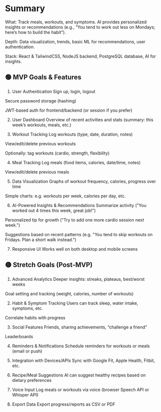 # Summary

What: Track meals, workouts, and symptoms. AI provides personalized insights or recommendations (e.g., “You tend to work out less on Mondays; here’s how to build the habit”).

Depth: Data visualization, trends, basic ML for recommendations, user authentication.

Stack: React & TailwindCSS, NodeJS backend, PostgreSQL database, AI for insights.

## 🟢 MVP Goals & Features
1. User Authentication
Sign up, login, logout

Secure password storage (hashing)

JWT-based auth for frontend/backend (or session if you prefer)

2. User Dashboard
Overview of recent activities and stats (summary: this week’s workouts, meals, etc.)

3. Workout Tracking
Log workouts (type, date, duration, notes)

View/edit/delete previous workouts

Optionally: tag workouts (cardio, strength, flexibility)

4. Meal Tracking
Log meals (food items, calories, date/time, notes)

View/edit/delete previous meals

5. Data Visualization
Graphs of workout frequency, calories, progress over time

Simple charts: e.g. workouts per week, calories per day, etc.

6. AI-Powered Insights & Recommendations
Summarize activity ("You worked out 4 times this week, great job!")

Personalized tip for growth ("Try to add one more cardio session next week.")

Suggestions based on recent patterns (e.g. "You tend to skip workouts on Fridays. Plan a short walk instead.")

7. Responsive UI
Works well on both desktop and mobile screens

## 🟡 Stretch Goals (Post-MVP)
1. Advanced Analytics
Deeper insights: streaks, plateaus, best/worst weeks

Goal setting and tracking (weight, calories, number of workouts)

2. Habit & Symptom Tracking
Users can track sleep, water intake, symptoms, etc.

Correlate habits with progress

3. Social Features
Friends, sharing achievements, “challenge a friend”

Leaderboards

4. Reminders & Notifications
Schedule reminders for workouts or meals (email or push)

5. Integration with Devices/APIs
Sync with Google Fit, Apple Health, Fitbit, etc.

6. Recipe/Meal Suggestions
AI can suggest healthy recipes based on dietary preferences

7. Voice Input
Log meals or workouts via voice (browser Speech API or Whisper API)

8. Export Data
Export progress/reports as CSV or PDF
